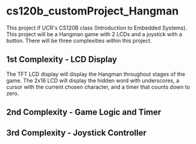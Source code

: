 # cs120b_customProject_Hangman
This project if UCR's CS120B class (Introduction to Embedded Systems). This project will be a Hangman game with 2 LCDs and a joystick with a button. There will be three complexities within this project.

## 1st Complexity - LCD Display
The TFT LCD display will display the Hangman throughout stages of the game. 
The 2x16 LCD will display the hidden word with underscores, a cursor with the current chosen character, and a timer that counts down to zero.

## 2nd Complexity - Game Logic and Timer 

## 3rd Complexity - Joystick Controller
